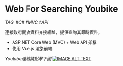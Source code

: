 # Web For Searching Youbike

*TAG: #C# #MVC #API*

連接政府開放資料介接網址，提供查詢其即時資料。
- ASP.NET Core Web (MVC) + Web API 架構
- 使用 Vue.js 渲染前端

*Youtube連結請點擊下圖*
[![IMAGE ALT TEXT](https://github.com/Riley-Shu/WebForSearchingYoubike/blob/master/Note/image/cover.png?raw=true)](https://youtu.be/KVImTvY-4Rg?feature=shared")

